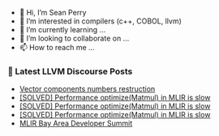 - 👋 Hi, I’m Sean Perry
- 👀 I’m interested in compilers (c++, COBOL, llvm)
- 🌱 I’m currently learning ...
- 💞️ I’m looking to collaborate on ...
- 📫 How to reach me ...

<!---
s66perry/s66perry is a ✨ special ✨ repository because its `README.md` (this file) appears on your GitHub profile.
You can click the Preview link to take a look at your changes.
--->
### 📕 Latest LLVM Discourse Posts

<!-- DISCOURSE-LLVM:START -->
- [Vector components numbers restruction](https://discourse.llvm.org/t/vector-components-numbers-restruction/64741#post_1)
- [[SOLVED] Performance optimize&lpar;Matmul&rpar; in MLIR is slow](https://discourse.llvm.org/t/solved-performance-optimize-matmul-in-mlir-is-slow/64740#post_3)
- [[SOLVED] Performance optimize&lpar;Matmul&rpar; in MLIR is slow](https://discourse.llvm.org/t/solved-performance-optimize-matmul-in-mlir-is-slow/64740#post_2)
- [[SOLVED] Performance optimize&lpar;Matmul&rpar; in MLIR is slow](https://discourse.llvm.org/t/solved-performance-optimize-matmul-in-mlir-is-slow/64740#post_1)
- [MLIR Bay Area Developer Summit](https://discourse.llvm.org/t/mlir-bay-area-developer-summit/64324#post_17)
<!-- DISCOURSE-LLVM:END -->
